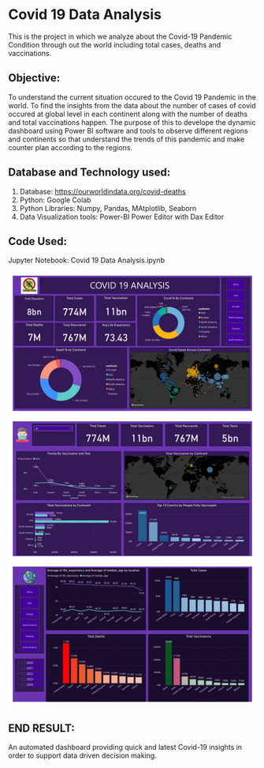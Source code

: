 # Covid 19 Data Analysis
This is the project in which we analyze about the Covid-19 Pandemic Condition through out the world including total cases, deaths and vaccinations.
## Objective:
To understand the current situation occured to the Covid 19 Pandemic in the world. To find the insights from the data about the number of cases of covid occured at global level in each continent along with the number of deaths and total vaccinations happen. The purpose of this to develope the dynamic dashboard using Power BI software and tools to observe different regions and continents so that understand the trends of this pandemic and make counter plan according to the regions.

## Database and Technology used:
1. Database: https://ourworldindata.org/covid-deaths
2. Python: Google Colab
3. Python Libraries: Numpy, Pandas, MAtplotlib, Seaborn
4. Data Visualization tools: Power-BI Power Editor with Dax Editor

## Code Used:

Jupyter Notebook: Covid 19 Data Analysis.ipynb


![Covid 19](https://github.com/SaurabhKshir1997/Covid-19-Data-Analysis/blob/2279bb3e548395512e704d2c9191c68b145ec6c5/Images/Covid%2019%20Data%20analysis_page-0001.jpg)
![Covid 19](https://github.com/SaurabhKshir1997/Covid-19-Data-Analysis/blob/2279bb3e548395512e704d2c9191c68b145ec6c5/Images/Covid%2019%20Data%20analysis_page-0002.jpg)
![Covid 19](https://github.com/SaurabhKshir1997/Covid-19-Data-Analysis/blob/2279bb3e548395512e704d2c9191c68b145ec6c5/Images/Covid%2019%20Data%20analysis_page-0003.jpg)

## END RESULT:
An automated dashboard providing quick and latest Covid-19 insights in order to support data driven decision making.

